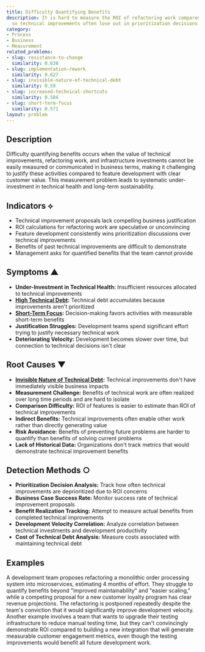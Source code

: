 ```yaml
---
title: Difficulty Quantifying Benefits
description: It is hard to measure the ROI of refactoring work compared to new features,
  so technical improvements often lose out in prioritization decisions.
category:
- Process
- Business
- Measurement
related_problems:
- slug: resistance-to-change
  similarity: 0.638
- slug: implementation-rework
  similarity: 0.627
- slug: invisible-nature-of-technical-debt
  similarity: 0.59
- slug: increased-technical-shortcuts
  similarity: 0.584
- slug: short-term-focus
  similarity: 0.571
layout: problem
---
```


## Description

Difficulty quantifying benefits occurs when the value of technical improvements, refactoring work, and infrastructure investments cannot be easily measured or communicated in business terms, making it challenging to justify these activities compared to feature development with clear customer value. This measurement problem leads to systematic under-investment in technical health and long-term sustainability.

## Indicators ⟡

- Technical improvement proposals lack compelling business justification
- ROI calculations for refactoring work are speculative or unconvincing
- Feature development consistently wins prioritization discussions over technical improvements
- Benefits of past technical improvements are difficult to demonstrate
- Management asks for quantified benefits that the team cannot provide

## Symptoms ▲

- **Under-Investment in Technical Health:** Insufficient resources allocated to technical improvements
- **[High Technical Debt](high-technical-debt.md):** Technical debt accumulates because improvements aren't prioritized
- **[Short-Term Focus](short-term-focus.md):** Decision-making favors activities with measurable short-term benefits
- **Justification Struggles:** Development teams spend significant effort trying to justify necessary technical work
- **Deteriorating Velocity:** Development becomes slower over time, but connection to technical decisions isn't clear

## Root Causes ▼

- **[Invisible Nature of Technical Debt](invisible-nature-of-technical-debt.md):** Technical improvements don't have immediately visible business impacts
- **Measurement Challenge:** Benefits of technical work are often realized over long time periods and are hard to isolate
- **Comparison Difficulty:** ROI of features is easier to estimate than ROI of technical improvements
- **Indirect Benefits:** Technical improvements often enable other work rather than directly generating value
- **Risk Avoidance:** Benefits of preventing future problems are harder to quantify than benefits of solving current problems
- **Lack of Historical Data:** Organizations don't track metrics that would demonstrate technical improvement benefits

## Detection Methods ○

- **Prioritization Decision Analysis:** Track how often technical improvements are deprioritized due to ROI concerns
- **Business Case Success Rate:** Monitor success rate of technical improvement proposals
- **Benefit Realization Tracking:** Attempt to measure actual benefits from completed technical improvements
- **Development Velocity Correlation:** Analyze correlation between technical investments and development productivity
- **Cost of Technical Debt Analysis:** Measure costs associated with maintaining technical debt

## Examples

A development team proposes refactoring a monolithic order processing system into microservices, estimating 4 months of effort. They struggle to quantify benefits beyond "improved maintainability" and "easier scaling," while a competing proposal for a new customer loyalty program has clear revenue projections. The refactoring is postponed repeatedly despite the team's conviction that it would significantly improve development velocity. Another example involves a team that wants to upgrade their testing infrastructure to reduce manual testing time, but they can't convincingly demonstrate ROI compared to building a new integration that will generate measurable customer engagement metrics, even though the testing improvements would benefit all future development work.
